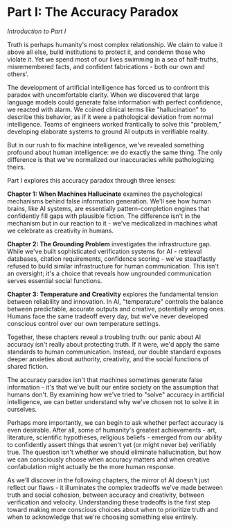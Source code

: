 # Part I: The Accuracy Paradox

*Introduction to Part I*

Truth is perhaps humanity's most complex relationship. We claim to value it above all else, build institutions to protect it, and condemn those who violate it. Yet we spend most of our lives swimming in a sea of half-truths, misremembered facts, and confident fabrications - both our own and others'.

The development of artificial intelligence has forced us to confront this paradox with uncomfortable clarity. When we discovered that large language models could generate false information with perfect confidence, we reacted with alarm. We coined clinical terms like "hallucination" to describe this behavior, as if it were a pathological deviation from normal intelligence. Teams of engineers worked frantically to solve this "problem," developing elaborate systems to ground AI outputs in verifiable reality.

But in our rush to fix machine intelligence, we've revealed something profound about human intelligence: we do exactly the same thing. The only difference is that we've normalized our inaccuracies while pathologizing theirs.

Part I explores this accuracy paradox through three lenses:

**Chapter 1: When Machines Hallucinate** examines the psychological mechanisms behind false information generation. We'll see how human brains, like AI systems, are essentially pattern-completion engines that confidently fill gaps with plausible fiction. The difference isn't in the mechanism but in our reaction to it - we've medicalized in machines what we celebrate as creativity in humans.

**Chapter 2: The Grounding Problem** investigates the infrastructure gap. While we've built sophisticated verification systems for AI - retrieval databases, citation requirements, confidence scoring - we've steadfastly refused to build similar infrastructure for human communication. This isn't an oversight; it's a choice that reveals how ungrounded communication serves essential social functions.

**Chapter 3: Temperature and Creativity** explores the fundamental tension between reliability and innovation. In AI, "temperature" controls the balance between predictable, accurate outputs and creative, potentially wrong ones. Humans face the same tradeoff every day, but we've never developed conscious control over our own temperature settings.

Together, these chapters reveal a troubling truth: our panic about AI accuracy isn't really about protecting truth. If it were, we'd apply the same standards to human communication. Instead, our double standard exposes deeper anxieties about authority, creativity, and the social functions of shared fiction.

The accuracy paradox isn't that machines sometimes generate false information - it's that we've built our entire society on the assumption that humans don't. By examining how we've tried to "solve" accuracy in artificial intelligence, we can better understand why we've chosen not to solve it in ourselves.

Perhaps more importantly, we can begin to ask whether perfect accuracy is even desirable. After all, some of humanity's greatest achievements - art, literature, scientific hypotheses, religious beliefs - emerged from our ability to confidently assert things that weren't yet (or might never be) verifiably true. The question isn't whether we should eliminate hallucination, but how we can consciously choose when accuracy matters and when creative confabulation might actually be the more human response.

As we'll discover in the following chapters, the mirror of AI doesn't just reflect our flaws - it illuminates the complex tradeoffs we've made between truth and social cohesion, between accuracy and creativity, between verification and velocity. Understanding these tradeoffs is the first step toward making more conscious choices about when to prioritize truth and when to acknowledge that we're choosing something else entirely.
